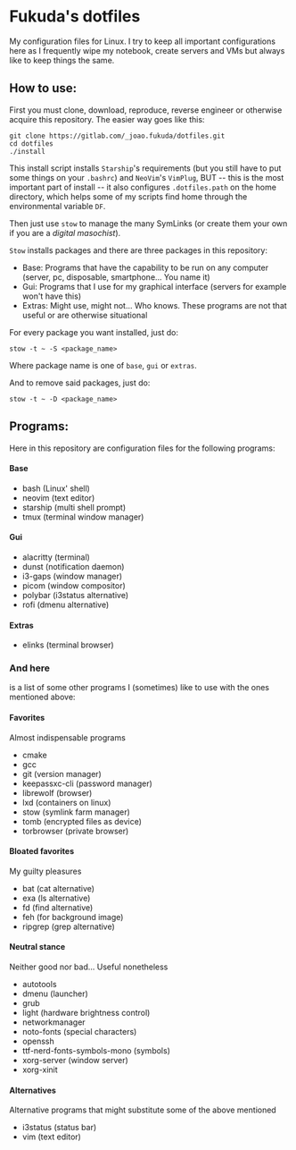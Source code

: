 # Fukuda's dotfiles

My configuration files for Linux. I try to keep all important configurations here as I frequently wipe my notebook, create servers and VMs but always like to keep things the same.

## How to use:

First you must clone, download, reproduce, reverse engineer or otherwise acquire this repository. The easier way goes like this:

```
git clone https://gitlab.com/_joao.fukuda/dotfiles.git
cd dotfiles
./install
```

This install script installs `Starship`'s requirements (but you still have to put some things on your `.bashrc`) and `NeoVim`'s `VimPlug`, BUT -- this is the most important part of install --  it also configures `.dotfiles.path` on the home directory, which helps some of my scripts find home through the environmental variable `DF`.

Then just use `stow` to manage the many SymLinks (or create them your own if you are a *digital masochist*).

`Stow` installs packages and there are three packages in this repository:
* Base: Programs that have the capability to be run on any computer (server, pc, disposable, smartphone... You name it)
* Gui: Programs that I use for my graphical interface (servers for example won't have this)
* Extras: Might use, might not... Who knows. These programs are not that useful or are otherwise situational

For every package you want installed, just do:

```
stow -t ~ -S <package_name>
```

Where package name is one of `base`, `gui` or `extras`.

And to remove said packages, just do:

```
stow -t ~ -D <package_name>
```

## Programs:

Here in this repository are configuration files for the following programs:

#### Base

* bash (Linux' shell)
* neovim (text editor)
* starship (multi shell prompt)
* tmux (terminal window manager)

#### Gui

* alacritty (terminal)
* dunst (notification daemon)
* i3-gaps (window manager)
* picom (window compositor)
* polybar (i3status alternative)
* rofi (dmenu alternative)

#### Extras

* elinks (terminal browser)

### And here
is a list of some other programs I (sometimes) like to use with the ones mentioned above:

#### Favorites
Almost indispensable programs

* cmake
* gcc
* git (version manager)
* keepassxc-cli (password manager)
* librewolf (browser)
* lxd (containers on linux)
* stow (symlink farm manager)
* tomb (encrypted files as device)
* torbrowser (private browser)

#### Bloated favorites
My guilty pleasures

* bat (cat alternative)
* exa (ls alternative)
* fd (find alternative)
* feh (for background image)
* ripgrep (grep alternative)

#### Neutral stance
Neither good nor bad... Useful nonetheless

* autotools
* dmenu (launcher)
* grub
* light (hardware brightness control)
* networkmanager
* noto-fonts (special characters)
* openssh
* ttf-nerd-fonts-symbols-mono (symbols)
* xorg-server (window server)
* xorg-xinit

#### Alternatives
Alternative programs that might substitute some of the above mentioned

* i3status (status bar)
* vim (text editor)

